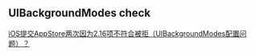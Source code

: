 ## UIBackgroundModes check

[iOS提交AppStore两次因为2.16项不符合被拒（UIBackgroundModes配置问题）？](https://www.zhihu.com/question/40042751?appinstall=0)